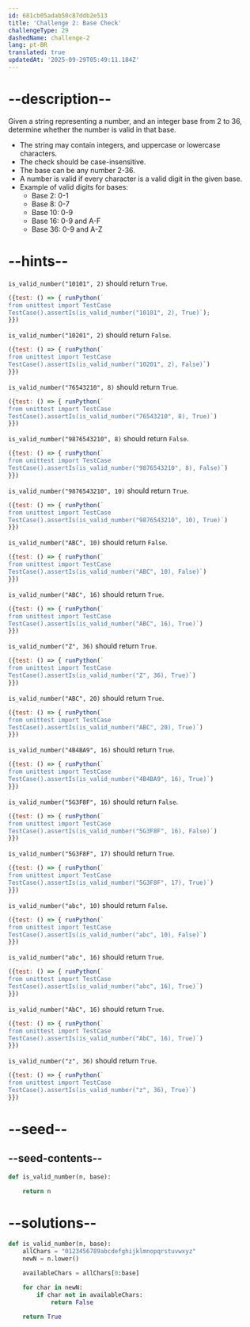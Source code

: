 ```yaml
---
id: 681cb05adab50c87ddb2e513
title: 'Challenge 2: Base Check'
challengeType: 29
dashedName: challenge-2
lang: pt-BR
translated: true
updatedAt: '2025-09-29T05:49:11.184Z'
---
```


# --description--

Given a string representing a number, and an integer base from 2 to 36, determine whether the number is valid in that base.

- The string may contain integers, and uppercase or lowercase characters.
- The check should be case-insensitive.
- The base can be any number 2-36.
- A number is valid if every character is a valid digit in the given base.
- Example of valid digits for bases:
  - Base 2: 0-1
  - Base 8: 0-7
  - Base 10: 0-9
  - Base 16: 0-9 and A-F
  - Base 36: 0-9 and A-Z

# --hints--

`is_valid_number("10101", 2)` should return `True`.

```js
({test: () => { runPython(`
from unittest import TestCase
TestCase().assertIs(is_valid_number("10101", 2), True)`);
}})
```

`is_valid_number("10201", 2)` should return `False`.

```js
({test: () => { runPython(`
from unittest import TestCase
TestCase().assertIs(is_valid_number("10201", 2), False)`)
}})
```

`is_valid_number("76543210", 8)` should return `True`.

```js
({test: () => { runPython(`
from unittest import TestCase
TestCase().assertIs(is_valid_number("76543210", 8), True)`)
}})
```

`is_valid_number("9876543210", 8)` should return `False`.

```js
({test: () => { runPython(`
from unittest import TestCase
TestCase().assertIs(is_valid_number("9876543210", 8), False)`)
}})
```

`is_valid_number("9876543210", 10)` should return `True`.

```js
({test: () => { runPython(`
from unittest import TestCase
TestCase().assertIs(is_valid_number("9876543210", 10), True)`)
}})
```

`is_valid_number("ABC", 10)` should return `False`.

```js
({test: () => { runPython(`
from unittest import TestCase
TestCase().assertIs(is_valid_number("ABC", 10), False)`)
}})
```

`is_valid_number("ABC", 16)` should return `True`.

```js
({test: () => { runPython(`
from unittest import TestCase
TestCase().assertIs(is_valid_number("ABC", 16), True)`)
}})
```

`is_valid_number("Z", 36)` should return `True`.

```js
({test: () => { runPython(`
from unittest import TestCase
TestCase().assertIs(is_valid_number("Z", 36), True)`)
}})
```

`is_valid_number("ABC", 20)` should return `True`.

```js
({test: () => { runPython(`
from unittest import TestCase
TestCase().assertIs(is_valid_number("ABC", 20), True)`)
}})
```

`is_valid_number("4B4BA9", 16)` should return `True`.

```js
({test: () => { runPython(`
from unittest import TestCase
TestCase().assertIs(is_valid_number("4B4BA9", 16), True)`)
}})
```

`is_valid_number("5G3F8F", 16)` should return `False`.

```js
({test: () => { runPython(`
from unittest import TestCase
TestCase().assertIs(is_valid_number("5G3F8F", 16), False)`)
}})
```

`is_valid_number("5G3F8F", 17)` should return `True`.

```js
({test: () => { runPython(`
from unittest import TestCase
TestCase().assertIs(is_valid_number("5G3F8F", 17), True)`)
}})
```

`is_valid_number("abc", 10)` should return `False`.

```js
({test: () => { runPython(`
from unittest import TestCase
TestCase().assertIs(is_valid_number("abc", 10), False)`)
}})
```

`is_valid_number("abc", 16)` should return `True`.

```js
({test: () => { runPython(`
from unittest import TestCase
TestCase().assertIs(is_valid_number("abc", 16), True)`)
}})
```

`is_valid_number("AbC", 16)` should return `True`.

```js
({test: () => { runPython(`
from unittest import TestCase
TestCase().assertIs(is_valid_number("AbC", 16), True)`)
}})
```

`is_valid_number("z", 36)` should return `True`.

```js
({test: () => { runPython(`
from unittest import TestCase
TestCase().assertIs(is_valid_number("z", 36), True)`)
}})
```

# --seed--

## --seed-contents--

```py
def is_valid_number(n, base):

    return n
```

# --solutions--

```py
def is_valid_number(n, base):
    allChars = "0123456789abcdefghijklmnopqrstuvwxyz"
    newN = n.lower()

    availableChars = allChars[0:base]

    for char in newN:
        if char not in availableChars:
            return False

    return True
```
